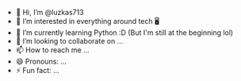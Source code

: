 - 👋 Hi, I’m @luzkas713
- 👀 I’m interested in everything around tech 🖥️
- 🌱 I’m currently learning Python :D (But I'm still at the beginning lol)
- 💞️ I’m looking to collaborate on ...
- 📫 How to reach me ...
- 😄 Pronouns: ...
- ⚡ Fun fact: ...

<!---
luzkas713/luzkas713 is a ✨ special ✨ repository because its `README.md` (this file) appears on your GitHub profile.
You can click the Preview link to take a look at your changes.
--->
